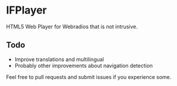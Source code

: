 # IFPlayer

HTML5 Web Player for Webradios that is not intrusive.

## Todo

- Improve translations and multilingual
- Probably other improvements about navigation detection

Feel free to pull requests and submit issues if you experience some.
